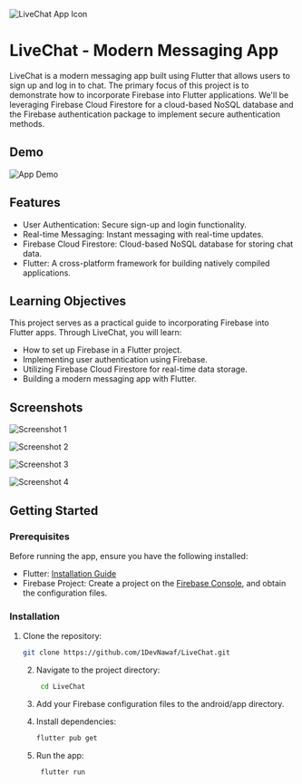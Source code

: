 ![LiveChat App Icon](https://drive.google.com/uc?export=view&id=1Z9lNZkn1PrWeRoeRqFHk94Gsj9XieVqG)
# LiveChat - Modern Messaging App

LiveChat is a modern messaging app built using Flutter that allows users to sign up and log in to chat. The primary focus of this project is to demonstrate how to incorporate Firebase into Flutter applications. We'll be leveraging Firebase Cloud Firestore for a cloud-based NoSQL database and the Firebase authentication package to implement secure authentication methods.

## Demo
![App Demo](https://drive.google.com/uc?id=1nUOiejAJKUvr2dJy-dPhbPeXSZRVA3hc)

## Features

- User Authentication: Secure sign-up and login functionality.
- Real-time Messaging: Instant messaging with real-time updates.
- Firebase Cloud Firestore: Cloud-based NoSQL database for storing chat data.
- Flutter: A cross-platform framework for building natively compiled applications.

## Learning Objectives

This project serves as a practical guide to incorporating Firebase into Flutter apps. Through LiveChat, you will learn:

- How to set up Firebase in a Flutter project.
- Implementing user authentication using Firebase.
- Utilizing Firebase Cloud Firestore for real-time data storage.
- Building a modern messaging app with Flutter.

## Screenshots


![Screenshot 1](https://drive.google.com/uc?export=view&id=1U2FVEwtpC9EGLrQPCj1hqASI77o5Z5m8)


![Screenshot 2](https://drive.google.com/uc?export=view&id=1O4v39KhYd0KpIiXixA_XWrMEf7-XHUHE)


![Screenshot 3](https://drive.google.com/uc?export=view&id=1VY2hYgkIKzeMK8VCioTb2APPVZ66pOWr)


![Screenshot 4](https://drive.google.com/uc?export=view&id=1fTfIeMHE2tpAjnZEymVq-ZcfXRqxHAQd)



## Getting Started

### Prerequisites

Before running the app, ensure you have the following installed:

- Flutter: [Installation Guide](https://flutter.dev/docs/get-started/install)
- Firebase Project: Create a project on the [Firebase Console](https://console.firebase.google.com/), and obtain the configuration files.

### Installation

1. Clone the repository:

   ```bash
   git clone https://github.com/1DevNawaf/LiveChat.git
   ```

   2. Navigate to the project directory:

      ```bash
       cd LiveChat
       ```
  
   3. Add your Firebase configuration files to the android/app directory.

   4. Install dependencies:
        ```bash
       flutter pub get
       ```
   5. Run the app:
      ```bash
       flutter run
       ```
